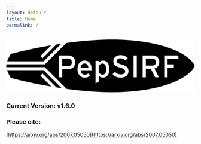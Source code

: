 ```yaml
---
layout: default
title: Home
permalink: /
---
```


<img src="./assets/images/PepSIRF_logo_BW.png" alt="" width="1024">


### Current Version: v1.6.0

### Please cite:
[https://arxiv.org/abs/2007.05050](https://arxiv.org/abs/2007.05050)
